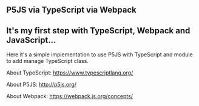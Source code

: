 P5JS via TypeScript via Webpack
--
It's my first step with TypeScript, Webpack and JavaScript...
--
Here it's a simple implementation to use P5JS with TypeScript and module to add manage TypeScript class.

About TypeScript: https://www.typescriptlang.org/

About P5JS: http://p5js.org/

About Webpack: https://webpack.js.org/concepts/

